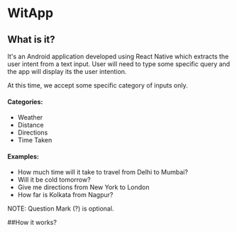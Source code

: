 # WitApp

## What is it?

It's an Android application developed using React Native which extracts the user intent from a text input. User will need to type some specific query and the app will display its the user intention.

At this time, we accept some specific category of inputs only.

#### Categories:

* Weather
* Distance
* Directions
* Time Taken

#### Examples:

* How much time will it take to travel from Delhi to Mumbai?
* Will it be cold tomorrow?
* Give me directions from New York to London
* How far is Kolkata from Nagpur?

NOTE: Question Mark (?) is optional.

##How it works?

